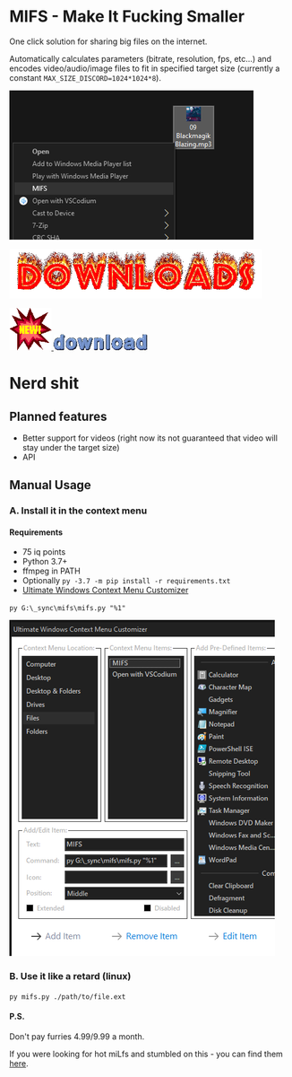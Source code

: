 # MIFS - Make It Fucking Smaller
One click solution for sharing big files on the internet. 

Automatically calculates parameters (bitrate, resolution, fps, etc...) and encodes video/audio/image files to fit in specified target size (currently a constant `MAX_SIZE_DISCORD=1024*1024*8`). 

![preview](./doc/preview.png)

![downloads](./doc/downloads.gif)


[![downloads](./doc/downloads_new.gif) ![downloads](./doc/downloads_download.gif)](/releases/latest)


# Nerd shit

## Planned features
- Better support for videos (right now its not guaranteed that video will stay under the target size)
- API

## Manual Usage

### A. Install it in the context menu

#### Requirements
- 75 iq points
- Python 3.7+
- ffmpeg in PATH
- Optionally `py -3.7 -m pip install -r requirements.txt`
- [Ultimate Windows Context Menu Customizer](http://www.door2windows.com/ultimate-windows-context-menu-customizer-customize-context-menu-in-windows-xp-vista-7/)

`py G:\_sync\mifs\mifs.py "%1"`

![howto_1](./doc/howto_1.png)


### B. Use it like a retard (linux)
`py mifs.py ./path/to/file.ext`

#### P.S.

Don't pay furries $4.99/$9.99 a month.

If you were looking for hot miLfs and stumbled on this - you can find them [here](https://duckduckgo.com/?q=%21gi+hot+milfs).